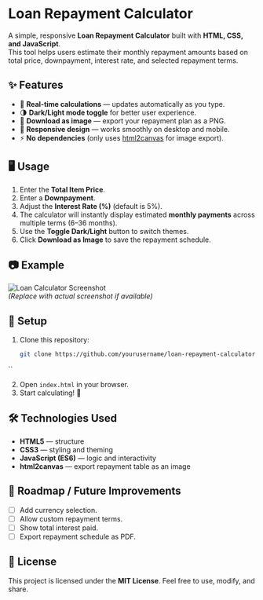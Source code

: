 # Loan Repayment Calculator

A simple, responsive **Loan Repayment Calculator** built with **HTML, CSS, and JavaScript**.  
This tool helps users estimate their monthly repayment amounts based on total price, downpayment, interest rate, and selected repayment terms.  

## ✨ Features
- 🔄 **Real-time calculations** — updates automatically as you type.  
- 🌗 **Dark/Light mode toggle** for better user experience.  
- 💾 **Download as image** — export your repayment plan as a PNG.  
- 📱 **Responsive design** — works smoothly on desktop and mobile.  
- ⚡ **No dependencies** (only uses [html2canvas](https://html2canvas.hertzen.com/) for image export).  

## 🖥️ Usage
1. Enter the **Total Item Price**.  
2. Enter a **Downpayment**.  
3. Adjust the **Interest Rate (%)** (default is 5%).  
4. The calculator will instantly display estimated **monthly payments** across multiple terms (6–36 months).  
5. Use the **Toggle Dark/Light** button to switch themes.  
6. Click **Download as Image** to save the repayment schedule.  

## 📷 Example
![Loan Calculator Screenshot](example.png)  
*(Replace with actual screenshot if available)*  

## 🚀 Setup
1. Clone this repository:  
   ```bash
   git clone https://github.com/yourusername/loan-repayment-calculator.git
``

2. Open `index.html` in your browser.
3. Start calculating! 🎉

## 🛠️ Technologies Used

* **HTML5** — structure
* **CSS3** — styling and theming
* **JavaScript (ES6)** — logic and interactivity
* **html2canvas** — export repayment table as an image

## 📌 Roadmap / Future Improvements

* [ ] Add currency selection.
* [ ] Allow custom repayment terms.
* [ ] Show total interest paid.
* [ ] Export repayment schedule as PDF.

## 📜 License

This project is licensed under the **MIT License**.
Feel free to use, modify, and share.
